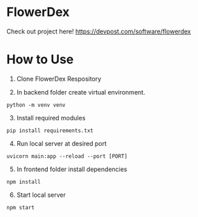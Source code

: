 # FlowerDex

Check out project here!
https://devpost.com/software/flowerdex

# How to Use

1. Clone FlowerDex Respository

2. In backend folder create virtual environment.
```
python -m venv venv
```
3. Install required modules
```
pip install requirements.txt
```
4. Run local server at desired port
```
uvicorn main:app --reload --port [PORT]
```
5. In frontend folder install dependencies
```
npm install
```
6. Start local server
```
npm start
```
